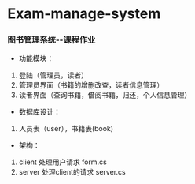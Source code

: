 # Exam-manage-system
### 图书管理系统--课程作业  

- 功能模块：
1. 登陆（管理员，读者）
2. 管理员界面（书籍的增删改查，读者信息管理）
3. 读者界面（查询书籍，借阅书籍，归还，个人信息管理）  

- 数据库设计：
1. 人员表（user），书籍表(book)
  
- 架构：
1. client 处理用户请求 form.cs
2. server 处理client的请求 server.cs
